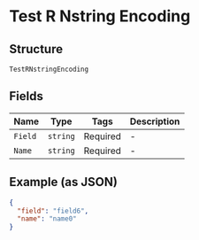 
# Test R Nstring Encoding

## Structure

`TestRNstringEncoding`

## Fields

| Name | Type | Tags | Description |
|  --- | --- | --- | --- |
| `Field` | `string` | Required | - |
| `Name` | `string` | Required | - |

## Example (as JSON)

```json
{
  "field": "field6",
  "name": "name0"
}
```

